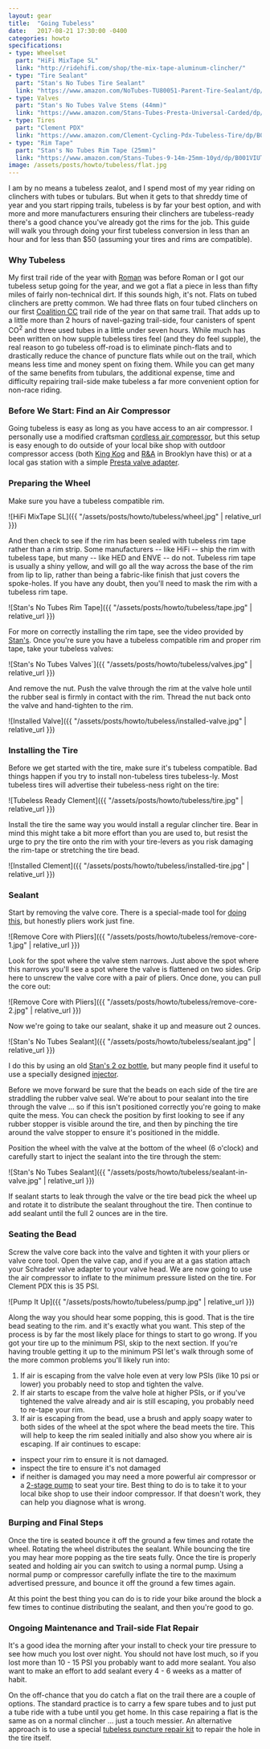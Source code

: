 ```yaml
---
layout: gear
title:  "Going Tubeless"
date:   2017-08-21 17:30:00 -0400
categories: howto
specifications:
- type: Wheelset
  part: "HiFi MixTape SL"
  link: "http://ridehifi.com/shop/the-mix-tape-aluminum-clincher/"
- type: "Tire Sealant"
  part: "Stan's No Tubes Tire Sealant"
  link: "https://www.amazon.com/NoTubes-TU80051-Parent-Tire-Sealant/dp/B00GZHZQNS"
- type: Valves
  part: "Stan's No Tubes Valve Stems (44mm)"
  link: "https://www.amazon.com/Stans-Tubes-Presta-Universal-Carded/dp/B004YIE2FS/"
- type: Tires
  part: "Clement PDX"
  link: "https://www.amazon.com/Clement-Cycling-Pdx-Tubeless-Tire/dp/B01HFFFOY4/"
- type: "Rim Tape"
  part: "Stan's No Tubes Rim Tape (25mm)"
  link: "https://www.amazon.com/Stans-Tubes-9-14m-25mm-10yd/dp/B001VIUTKQ/"
image: /assets/posts/howto/tubeless/flat.jpg
---
```


I am by no means a tubeless zealot, and I spend most of my year riding on clinchers with tubes or tubulars. But when it gets to that shreddy time of year and you start ripping trails, tubeless is by far your best option, and with more and more manufacturers ensuring their clinchers are tubeless-ready there's a good chance you've already got the rims for the job. This guide will walk you through doing your first tubeless conversion in less than an hour and for less than $50 (assuming your tires and rims are compatible).
### Why Tubeless

My first trail ride of the year with [Roman](https://instagram.com/romanshotthis) was before Roman or I got our tubeless setup going for the year, and we got a flat a piece in less than fifty miles of fairly non-technical dirt. If this sounds high, it's not. Flats on tubed clinchers are pretty common. We had three flats on four tubed clinchers on our first [Coalition CC](https://instagram.com/coalitioncyclingclub) trail ride of the year on that same trail. That adds up to a little more than 2 hours of navel-gazing trail-side, four canisters of spent CO<sup>2</sup> and three used tubes in a little under seven hours. While much has been written on how supple tubeless tires feel (and they do feel supple), the real reason to go tubeless off-road is to eliminate pinch-flats and to drastically reduce the chance of puncture flats while out on the trail, which means less time and money spent on fixing them. While you can get many of the same benefits from tubulars, the additional expense, time and difficulty repairing trail-side make tubeless a far more convenient option for non-race riding.

### Before We Start: Find an Air Compressor

Going tubeless is easy as long as you have access to an air compressor. I personally use a modified craftsman [cordless air compressor](https://www.cxmagazine.com/craftsman-cordless-inflator-dials-psi-presta-tires-minimal-conversion), but this setup is easy enough to do outside of your local bike shop with outdoor compressor access (both [King Kog](https://www.google.com/maps/place/KING+KOG/@40.7189972,-73.9475264,17z/data=!3m1!4b1!4m5!3m4!1s0x89c2595035e6acc9:0xa36dab8735b2d229!8m2!3d40.7189972!4d-73.9453324) and [R&A](https://www.google.com/maps/place/R%26A+Cycles/@40.6793937,-73.9804029,17z/data=!3m1!4b1!4m5!3m4!1s0x89c25babeb818c35:0xf9e838988302c4cb!8m2!3d40.6793937!4d-73.9782089) in Brooklyn have this) or at a local gas station with a simple [Presta valve adapter](https://www.rei.com/product/857301/slime-presta-valve-adapter).

### Preparing the Wheel

Make sure you have a tubeless compatible rim.

![HiFi MixTape SL]({{ "/assets/posts/howto/tubeless/wheel.jpg" | relative_url }})

And then check to see if the rim has been sealed with tubeless rim tape rather than a rim strip. Some manufacturers -- like HiFi -- ship the rim with tubeless tape, but many -- like HED and ENVE -- do not. Tubeless rim tape is usually a shiny yellow, and will go all the way across the base of the rim from lip to lip, rather than being a fabric-like finish that just covers the spoke-holes. If you have any doubt, then you'll need to mask the rim with a tubeless rim tape.

![Stan's No Tubes Rim Tape]({{ "/assets/posts/howto/tubeless/tape.jpg" | relative_url }})

For more on correctly installing the rim tape, see the video provided by [Stan's](https://www.youtube.com/watch?v=1uHQ4csS1yM). Once you're sure you have a tubeless compatible rim and proper rim tape, take your tubeless valves:

![Stan's No Tubes Valves`]({{ "/assets/posts/howto/tubeless/valves.jpg" | relative_url }})

And remove the nut. Push the valve through the rim at the valve hole until the rubber seal is firmly in contact with the rim. Thread the nut back onto the valve and hand-tighten to the rim.

![Installed Valve]({{ "/assets/posts/howto/tubeless/installed-valve.jpg" | relative_url }})

### Installing the Tire

Before we get started with the tire, make sure it's tubeless compatible. Bad things happen if you try to install non-tubeless tires tubeless-ly. Most tubeless tires will advertise their tubeless-ness right on the tire:

![Tubeless Ready Clement]({{ "/assets/posts/howto/tubeless/tire.jpg" | relative_url }})

Install the tire the same way you would install a regular clincher tire. Bear in mind this might take a bit more effort than you are used to, but resist the urge to pry the tire onto the rim with your tire-levers as you risk damaging the rim-tape or stretching the tire bead.

![Installed Clement]({{ "/assets/posts/howto/tubeless/installed-tire.jpg" | relative_url }})

### Sealant

Start by removing the valve core. There is a special-made tool for [doing this](https://www.amazon.com/NoTubes-AS0015-Core-Remover-Tool/dp/B001S98NLU/), but honestly pliers work just fine.

![Remove Core with Pliers]({{ "/assets/posts/howto/tubeless/remove-core-1.jpg" | relative_url }})

Look for the spot where the valve stem narrows. Just above the spot where this narrows you'll see a spot where the valve is flattened on two sides. Grip here to unscrew the valve core with a pair of pliers. Once done, you can pull the core out:

![Remove Core with Pliers]({{ "/assets/posts/howto/tubeless/remove-core-2.jpg" | relative_url }})

Now we're going to take our sealant, shake it up and measure out 2 ounces.

![Stan's No Tubes Sealant]({{ "/assets/posts/howto/tubeless/sealant.jpg" | relative_url }})


I do this by using an old [Stan's 2 oz bottle](https://www.amazon.com/Bottles-Stans-Sealant-Bottle-Tubeless/dp/B01GN5YTIE/), but many people find it useful to use a specially designed [injector](https://www.amazon.com/Stans-Tubes-2-Ounce-Sealant-Injector/dp/B001GSKL4A/).

Before we move forward be sure that the beads on each side of the tire are straddling the rubber valve seal. We're about to pour sealant into the tire through the valve ... so if this isn't positioned correctly you're going to make quite the mess. You can check the position by first looking to see if any rubber stopper is visible around the tire, and then by pinching the tire around the valve stopper to ensure it's positioned in the middle.

Position the wheel with the valve at the bottom of the wheel (6 o'clock) and carefully start to inject the sealant into the tire through the stem:


![Stan's No Tubes Sealant]({{ "/assets/posts/howto/tubeless/sealant-in-valve.jpg" | relative_url }})

If sealant starts to leak through the valve or the tire bead pick the wheel up and rotate it to distribute the sealant throughout the tire. Then continue to add sealant until the full 2 ounces are in the tire.

### Seating the Bead

Screw the valve core back into the valve and tighten it with your pliers or valve core tool. Open the valve cap, and if you are at a gas station attach your Schrader valve adapter to your valve head. We are now going to use the air compressor to inflate to the minimum pressure listed on the tire. For Clement PDX this is 35 PSI.

![Pump It Up]({{ "/assets/posts/howto/tubeless/pump.jpg" | relative_url }})

Along the way you should hear some popping, this is good. That is the tire bead seating to the rim. and it's exactly what you want. This step of the process is by far the most likely place for things to start to go wrong. If you got your tire up to the minimum PSI, skip to the next section. If you're having trouble getting it up to the minimum PSI let's walk through some of the more common problems you'll likely run into:

1. If air is escaping from the valve hole even at very low PSIs (like 10 psi or lower) you probably need to stop and tighten the valve.
1. If air starts to escape from the valve hole at higher PSIs, or if you've tightened the valve already and air is still escaping, you probably need to re-tape your rim.
1. If air is escaping from the bead, use a brush and apply soapy water to both sides of the wheel at the spot where the bead meets the tire. This will help to keep the rim sealed initially and also show you where air is escaping. If air continues to escape:
  * inspect your rim to ensure it is not damaged.
  * inspect the tire to ensure it's not damaged
  * if neither is damaged you may need a more powerful air compressor or a [2-stage pump](https://www.amazon.com/Lezyne-Pressure-Overdrive-Floor-Pump/dp/B06WP6HPRJ) to seat your tire. Best thing to do is to take it to your local bike shop to use their indoor compressor. If that doesn't work, they can help you diagnose what is wrong.

### Burping and Final Steps

Once the tire is seated bounce it off the ground a few times and rotate the wheel. Rotating the wheel distributes the sealant. While bouncing the tire you may hear more popping as the tire seats fully. Once the tire is properly seated and holding air you can switch to using a normal pump. Using a normal pump or compressor carefully inflate the tire to the maximum advertised pressure, and bounce it off the ground a few times again.

At this point the best thing you can do is to ride your bike around the block a few times to continue distributing the sealant, and then you're good to go.

### Ongoing Maintenance and Trail-side Flat Repair

It's a good idea the morning after your install to check your tire pressure to see how much you lost over night. You should not have lost much, so if you lost more than 10 - 15 PSI you probably want to add more sealant. You also want to make an effort to add sealant every 4 - 6 weeks as a matter of habit.

On the off-chance that you do catch a flat on the trail there are a couple of options. The standard practice is to carry a few spare tubes and to just put a tube ride with a tube until you get home. In this case repairing a flat is the same as on a normal clincher ... just a touch messier. An alternative approach is to use a special [tubeless puncture repair kit](https://www.amazon.com/Dynaplug-CARBON-ULTRALITE-Bicycle-Puncture/dp/B017BYKGTC/) to repair the hole in the tire itself.
